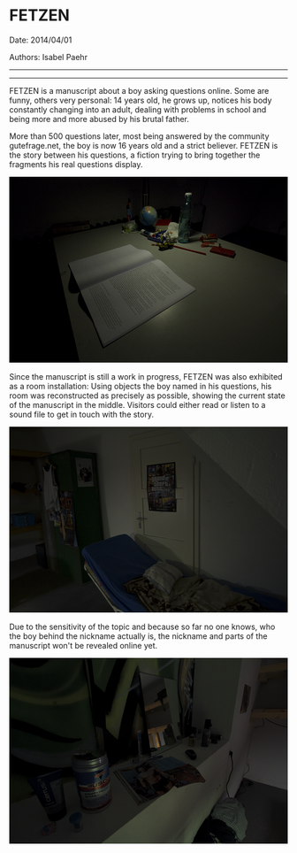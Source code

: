 # FETZEN

Date: 2014/04/01

Authors: Isabel Paehr

---
---

FETZEN is a manuscript about a boy asking questions online. Some are funny, others very personal: 14 years old, he grows up, notices his body constantly changing into an adult, dealing with problems in school and being more and more abused by his brutal father.

More than 500 questions later, most being answered by the community gutefrage.net, the boy is now 16 years old and a strict believer.
FETZEN is the story between his questions, a fiction trying to bring together the fragments his real questions display.

![](web-Fetzen-Tisch-b3.png)  

Since the manuscript is still a work in progress, FETZEN was also exhibited as a room installation: Using objects the boy named in his questions, his room was reconstructed as precisely as possible, showing the current state of the manuscript in the middle. Visitors could either read or listen to a sound file to get in touch with the story.

![](web-Bett-b1.png)  

Due to the sensitivity of the topic and because so far no one knows, who the boy behind the nickname actually is, the nickname and parts of the manuscript won't be revealed online yet.

![](Web-Deo-Regal-b2.png)  


